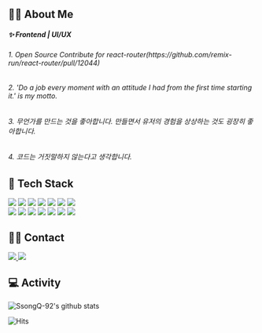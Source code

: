 ## 🙋‍♂️ About Me

<h5> ✨ Frontend | UI/UX </h5>

<h6>1. Open Source Contribute for react-router(https://github.com/remix-run/react-router/pull/12044)</h6>
<h6>2. 'Do a job every moment with an attitude I had from the first time starting it.' is my motto.</h6>
<h6>3. 무언가를 만드는 것을 좋아합니다. 만들면서 유저의 경험을 상상하는 것도 굉장히 좋아합니다.</h6>
<h6>4. 코드는 거짓말하지 않는다고 생각합니다.</h6>

## 👾 Tech Stack

<div align="left">
  <img src="https://img.shields.io/badge/html-E34F26?style=flat&logo=html5&logoColor=white" />
  <img src="https://img.shields.io/badge/css-1572B6?style=flat&logo=css3&logoColor=white" />
  <img src="https://img.shields.io/badge/javascript-F7DF1E?style=flat&logo=javascript&logoColor=white" />
  <img src="https://img.shields.io/badge/TypeScript-3178C6?style=flat&logo=TypeScript&logoColor=white" />
  <img src="https://img.shields.io/badge/React-61DAFB?style=flat&logo=React&logoColor=white" />
  <img src="https://img.shields.io/badge/Redux-764ABC?style=flat&logo=Redux&logoColor=white" />
  <img src="https://img.shields.io/badge/firebase-DD2C00?style=flat&logo=firebase&logoColor=white" />
</div>

<div align="left">
  <img src="https://img.shields.io/badge/React_Router-CA4245?style=flat&logo=react-router&logoColor=white" />
  <img src="https://img.shields.io/badge/Styled_Components-DB7093?style=flat&logo=styledcomponents&logoColor=white" />
  <img src="https://img.shields.io/badge/tailwindcss-06B6D4?style=flat&logo=tailwindcss&logoColor=white" />
  <img src="https://img.shields.io/badge/React_Query-purple?style=flat&logo=react-query&logoColor=white" />
  <img src="https://img.shields.io/badge/zustand-181c20?style=flat&logo=zustand&logoColor=white" />
  <img src="https://img.shields.io/badge/Next.js-000000?style=flat&logo=Next.js&logoColor=white" />
  <img src="https://img.shields.io/badge/vitest-6E9F18?style=flat&logo=vitest&logoColor=white" />
</div>

## 🐱‍🏍 Contact

<a href="https://www.linkedin.com/in/kyukyoungsong/">
  <img src="https://img.shields.io/badge/linkedin-0A66C2?style=flat&logo=linkedin&logoColor=white" />
</a>
<a href="mailto:skdmlrh12@gmail.com">
  <img src="https://img.shields.io/badge/gmail-EA4335?style=flat&logo=gmail&logoColor=white" />
</a>

## 💻 Activity

![SsongQ-92's github stats](https://github-readme-stats.vercel.app/api?username=SsongQ-92&show_icons=true&theme=tokyonight&hide=stars&rank_icon=github)

![Hits](https://hits.seeyoufarm.com/api/count/incr/badge.svg?url=https%3A%2F%2Fgithub.com%2FSsongQ-92&count_bg=%235367C0&title_bg=%23161616&icon=react.svg&icon_color=%23D98BEC&title=SsongQ&edge_flat=false)

<!-- ![Top Langs](https://github-readme-stats-git-masterrstaa-rickstaa.vercel.app/api/top-langs/?username=SsongQ-92&layout=compact&theme=tokyonight) --!>

